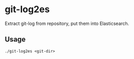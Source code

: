 git-log2es
==========

Extract git-log from repository, put them into Elasticsearch.

Usage
-----

    ./git-log2es <git-dir>

